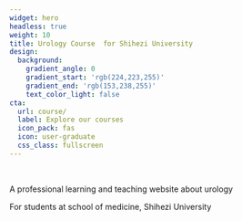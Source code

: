 ```yaml
---
widget: hero
headless: true
weight: 10
title: Urology Course  for Shihezi University
design:
  background:
    gradient_angle: 0
    gradient_start: 'rgb(224,223,255)'
    gradient_end: 'rgb(153,238,255)'
    text_color_light: false
cta:
  url: course/
  label: Explore our courses
  icon_pack: fas
  icon: user-graduate
  css_class: fullscreen
---
```

<br>

A professional learning and teaching website about urology

For students at school of medicine, Shihezi University
